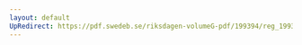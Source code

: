 ```yaml
---
layout: default
UpRedirect: https://pdf.swedeb.se/riksdagen-volumeG-pdf/199394/reg_199394/reg_199394_0153.pdf
---
```

